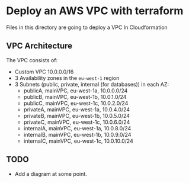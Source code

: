 # Deploy an AWS VPC with terraform

Files in this directory are going to deploy a VPC In Cloudformation

## VPC Architecture

The VPC consists of:
-  Custom VPC 10.0.0.0/16
- 3 Availability zones in the `eu-west-1` region
- 3 Subnets (public, private, internal (for databases)) in each AZ:
    - publicA, mainVPC, eu-west-1a, 10.0.0.0/24
    - publicB, mainVPC, eu-west-1b, 10.0.1.0/24
    - publicC, mainVPC, eu-west-1c, 10.0.2.0/24
    - privateA, mainVPC, eu-west-1a, 10.0.4.0/24
    - privateB, mainVPC, eu-west-1b, 10.0.5.0/24
    - privateC, mainVPC, eu-west-1c, 10.0.6.0/24
    - internalA, mainVPC, eu-west-1a, 10.0.8.0/24
    - internalB, mainVPC,  eu-west-1b, 10.0.9.0/24
    - internalC, mainVPC, eu-west-1c, 10.0.10.0/24

## TODO
- Add a diagram at some point.

